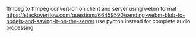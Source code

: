 ffmpeg to ffmpeg conversion on client and server
using webm format https://stackoverflow.com/questions/66459590/sending-webm-blob-to-nodejs-and-saving-it-on-the-server
use pyhton instead for complete audio processing
